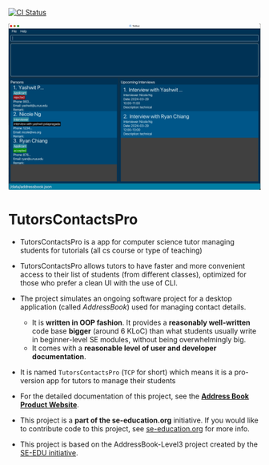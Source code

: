 [![CI Status](https://github.com/se-edu/addressbook-level3/workflows/Java%20CI/badge.svg)](https://github.com/AY2324S2-CS2103T-W10-4/tp/actions)

![Ui](docs/images/UpdatedUi.png)

# TutorsContactsPro

* TutorsContactsPro is a app for computer science tutor managing students for tutorials (all cs course or type of teaching)
* TutorsContactsPro allows tutors to have faster and more convenient access to their list of students (from different classes), optimized for those who prefer a clean UI with the use of CLI.

* The project simulates an ongoing software project for a desktop application (called _AddressBook_) used for managing contact details.
  * It is **written in OOP fashion**. It provides a **reasonably well-written** code base **bigger** (around 6 KLoC) than what students usually write in beginner-level SE modules, without being overwhelmingly big.
  * It comes with a **reasonable level of user and developer documentation**.
* It is named `TutorsContactsPro` (`TCP` for short) which means it is a pro-version app for tutors to manage their students
* For the detailed documentation of this project, see the **[Address Book Product Website](https://ay2324s2-cs2103t-w10-4.github.io/tp/index.html)**.
* This project is a **part of the se-education.org** initiative. If you would like to contribute code to this project, see [se-education.org](https://se-education.org#https://se-education.org/#contributing) for more info.
* This project is based on the AddressBook-Level3 project created by the [SE-EDU initiative](https://se-education.org).
